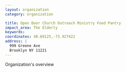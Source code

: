 ```yaml
---
layout: organization
category: organization

title: Open Door Church Outreach Ministry Food Pantry
impact_area: The Elderly
keywords: 
coordinates: 40.69125,-73.927422
address: |
  999 Greene Ave
  Brooklyn NY 11221
---
```

Organization's overview
